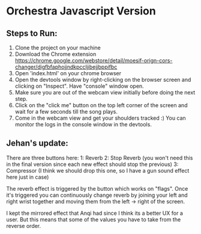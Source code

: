 # Orchestra Javascript Version

## Steps to Run:

1. Clone the project on your machine
2. Download the Chrome extension https://chrome.google.com/webstore/detail/moesif-orign-cors-changer/digfbfaphojjndkpccljibejjbppifbc
3. Open 'index.html' on your chrome browser
4. Open the devtools window by right-clicking on the browser screen and clicking on "Inspect". Have "console" window open.
5. Make sure you are out of the webcam view initially before doing the next step.
6. Click on the "click me" button on the top left corner of the screen and wait for a few seconds till the song plays.
7. Come in the webcam view and get your shoulders tracked :) You can monitor the logs in the console window in the devtools.

## Jehan's update:
There are three buttons here:
1: Reverb
2: Stop Reverb (you won't need this in the final version since each new effect should stop the previous)
3: Compressor (I think we should drop this one, so I have a gun sound effect here just in case)

The reverb effect is triggered by the button which works on "flags". Once it's triggered you can continuously change reverb by joining your left and right wrist together and moving them from the left -> right of the screen.

I kept the mirrored effect that Anqi had since I think its a better UX for a user. But this means that some of the values you have to take from the reverse order.




